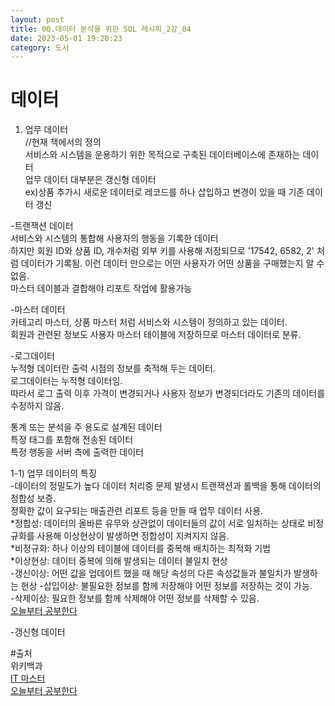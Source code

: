 ```yaml
---
layout: post
title: 00.데이터 분석을 위한 SQL 레시피_2강_04
date: 2023-05-01 19:20:23 
category: 도서
---
```


# 데이터  

1) 업무 데이터  
//현재 책에서의 정의  
서비스와 시스템을 운용하기 위한 목적으로 구축된 데이터베이스에 존재하는 데이터  
업무 데이터 대부분은 갱신형 데이터   
ex)상품 추가시 새로운 데이터로 레코드를 하나 삽입하고 변경이 있을 때 기존 데이터 갱신  

-트랜잭션 데이터  
서비스와 시스템의 통합해 사용자의 행동을 기록한 데이터  
하지만 회원 ID와 상품 ID, 개수처럼 외부 키를 사용해 저장되므로 '17542, 6582, 2' 처럼 데이터가 기록됨. 이런 데이터 만으로는 어떤 사용자가 어떤 상품을 구매했는지 알 수 없음.    
마스터 테이블과 결합해야 리포트 작업에 활용가능   

-마스터 데이터  
카테고리 마스터, 상품 마스터 처럼 서비스와 시스템이 정의하고 있는 데이터.  
회원과 관련된 정보도 사용자 마스터 테이블에 저장하므로 마스터 데이터로 분류.  

-로그데이터  
누적형 데이터란 출력 시점의 정보를 축적해 두는 데이터.  
로그데이터는 누적형 데이터임.  
따라서 로그 출력 이후 가격이 변경되거나 사용자 정보가 변경되더라도 기존의 데이터를 수정하지 않음.    

통계 또는 분석을 주 용도로 설계된 데이터  
특정 태그를 포함해 전송된 데이터  
특정 행동을 서버 측에 출력한 데이터  

1-1) 업무 데이터의 특징  
-데이터의 정밀도가 높다
데이터 처리중 문제 발생시 트랜잭션과 롤백을 통해 데이터의 정합성 보증.  
정확한 값이 요구되는 매출관련 리포트 등을 만들 때 업무 데이터 사용.  
*정합성: 데이터의 올바른 유무와 상관없이 데이터들의 값이 서로 일치하는 상태로 비정규화를 사용해 이상현상이 발생하면 정합성이 지켜지지 않음.  
*비정규화: 하나 이상의 테이블에 데이터를 중복해 배치하는 최적화 기법  
*이상현상: 데이터 중복에 의해 발생되는 데이터 불일치 현상   
           -갱신이상: 어떤 값을 업데이트 했을 때 해당 속성의 다른 속성값들과 불일치가 발생하는 현상 
           -삽입이상: 불필요한 정보를 함께 저장해야 어떤 정보를 저장하는 것이 가능.    
           -삭제이상: 필요한 정보를 함께 삭제해야 어떤 정보를 삭제할 수 있음.   
           [오늘부터 공부한다](https://1000hg.tistory.com/22)   

-갱신형 데이터  

#출처  
위키백과  
[IT 마스터](https://peimsam.tistory.com/225)  
[오늘부터 공부한다](https://1000hg.tistory.com/22)  
